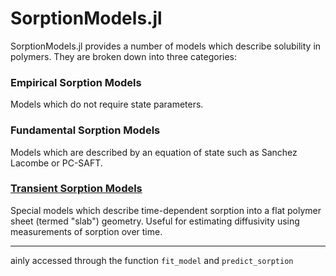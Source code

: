 # SorptionModels.jl

SorptionModels.jl provides a number of models which describe solubility in polymers. They are broken down into three categories:

### Empirical Sorption Models
Models which do not require state parameters. 


### Fundamental Sorption Models
Models which are described by an equation of state such as Sanchez Lacombe or PC-SAFT. 


### [Transient Sorption Models](ref)
Special models which describe time-dependent sorption into a flat polymer sheet (termed "slab") geometry. Useful for estimating diffusivity using measurements of sorption over time.


---

ainly accessed through the function `fit_model` and `predict_sorption`
